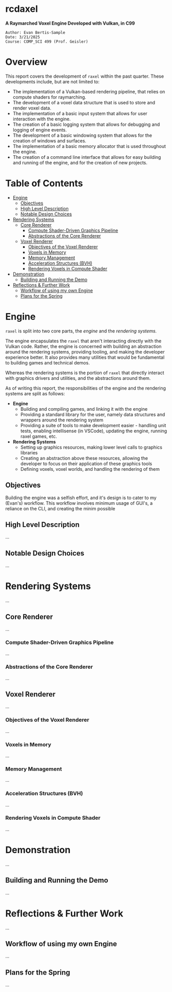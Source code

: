 rcdaxel
======

**A Raymarched Voxel Engine Developed with Vulkan, in C99**
```
Author: Evan Bertis-Sample
Date: 3/21/2025
Course: COMP_SCI 499 (Prof. Geisler)
```

# Overview

This report covers the development of `raxel` within the past quarter. These developments include, but are not limited to:

* The implementation of a Vulkan-based rendering pipeline, that relies on compute shaders for raymarching.
* The development of a voxel data structure that is used to store and render voxel data.
* The implementation of a basic input system that allows for user interaction with the engine.
* The creation of a basic logging system that allows for debugging and logging of engine events.
* The development of a basic windowing system that allows for the creation of windows and surfaces.
* The implementation of a basic memory allocator that is used throughout the engine.
* The creation of a command line interface that allows for easy building and running of the engine, and for the creation of new projects.


# Table of Contents

- [Engine](#engine)
  - [Objectives](#objectives)
  - [High Level Description](#high-level-description)
  - [Notable Design Choices](#notable-design-choices)
- [Rendering Systems](#rendering-systems)
  - [Core Renderer](#core-renderer)
    - [Compute Shader-Driven Graphics Pipeline](#compute-shader-driven-graphics-pipeline)
    - [Abstractions of the Core Renderer](#abstractions-of-the-core-renderer)
  - [Voxel Renderer](#voxel-renderer)
    - [Objectives of the Voxel Renderer](#objectives-of-the-voxel-renderer)
    - [Voxels in Memory](#voxels-in-memory)
    - [Memory Management](#memory-management)
    - [Acceleration Structures (BVH)](#acceleration-structures-bvh)
    - [Rendering Voxels in Compute Shader](#rendering-voxels-in-compute-shader)
- [Demonstration](#demonstration)
  - [Building and Running the Demo](#building-and-running-the-demo)
- [Reflections \& Further Work](#reflections--further-work)
  - [Workflow of using my own Engine](#workflow-of-using-my-own-engine)
  - [Plans for the Spring](#plans-for-the-spring)



# Engine

`raxel` is split into two core parts, the *engine* and the *rendering systems.*

The engine encapsulates the `raxel` that aren't interacting directly with the Vulkan code. Rather, the engine is concerned with building an abstraction around the rendering systems, providing tooling, and making the developer experience better. It also provides many utilities that would be fundamental to building games and technical demos.

Whereas the rendering systems is the portion of `raxel` that directly interact with graphics drivers and utilities, and the abstractions around them.

As of writing this report, the responsibilities of the engine and the rendering systems are split as follows:

* **Engine**
  * Building and compiling games, and linking it with the engine
  * Providing a standard library for the user, namely data structures and wrappers around the rendering system
  * Providing a suite of tools to make development easier - handling unit tests, enabling intellisense (in VSCode), updating the engine, running raxel games, etc.
* **Rendering Systems**
  * Setting up graphics resources, making lower level calls to graphics libraries
  * Creating an abstraction above these resources, allowing the developer to focus on their application of these graphics tools
  * Defining voxels, voxel worlds, and handling the rendering of them

## Objectives

Building the engine was a selfish effort, and it's design is to cater to my (Evan's) workflow. This workflow involves minimum usage of GUI's, a reliance on the CLI, and creating the minim possible 

## High Level Description

...

## Notable Design Choices

...

# Rendering Systems

...

## Core Renderer

...

### Compute Shader-Driven Graphics Pipeline

...

### Abstractions of the Core Renderer

...

## Voxel Renderer

...

### Objectives of the Voxel Renderer

...

### Voxels in Memory

...

### Memory Management

...

### Acceleration Structures (BVH)

...

### Rendering Voxels in Compute Shader

...

# Demonstration

...


## Building and Running the Demo

...

# Reflections & Further Work

...

## Workflow of using my own Engine

...

## Plans for the Spring

...


